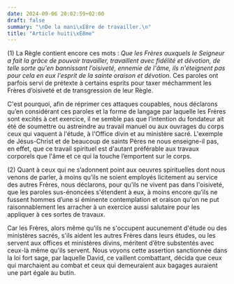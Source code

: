 ```yaml
---
date: 2024-09-06 20:02:59+02:00
draft: false
summary: "\nDe la mani\xE8re de travailler.\n"
title: "Article huiti\xE8me"
---
```





(1) La Règle contient encore ces mots : *Que les Frères auxquels le Seigneur a fait la grâce de pouvoir travailler, travaillent avec fidélité et dévotion, de telle sorte qu'en bannissant l’oisiveté, ennemie de l'âme, ils n'éteignent pas pour cela en eux l'esprit de la sainte oraison et dévotion*. Ces paroles ont parfois servi de prétexte à certains esprits pour taxer méchamment les Frères d’oisiveté et de transgression de leur Règle. 

C'est pourquoi, afin de réprimer ces attaques coupables, nous déclarons qu’en considérant ces paroles et la forme de langage par laquelle les Frères sont excités à cet exercice, il ne semble pas que l’intention du fondateur ait été de soumettre ou astreindre au travail manuel ou aux ouvrages du corps ceux qui vaquent à l'étude, à l'Office divin et au ministère sacré. L'exemple de Jésus-Christ et de beaucoup de saints Pères ne nous enseigne-il pas, en effet, que ce travail spirituel est d'autant préférable aux travaux corporels que l'âme et ce qui la touche l’emportent sur le corps.

(2) Quant à ceux qui ne s’adonnent point aux oeuvres spirituelles dont nous venons de parler, à moins qu’ils ne soient employés licitement au service des autres Frères, nous déclarons, pour qu’ils ne vivent pas dans l'oisiveté, que les paroles sus-énoncées s'étendent à eux, à moins encore qu’ils ne fussent hommes d’une si éminente contemplation et oraison qu'on ne put raisonnablement les arracher à un exercice aussi salutaire pour les appliquer à ces sortes de travaux. 

Car les Frères, alors même qu'ils ne s'occupent aucunement d'étude ou des ministères sacrés, s'ils aident les autres Frères dans leurs études, ou les servent aux offices et ministères divins, méritent d’être substentés avec ceux-là même qu'ils servent. Nous voyons cette assertion sanctionnée dans la loi fort sage, par laquelle David, ce vaillent combattant, décida que ceux qui marchaient au combat et ceux qui demeuraient aux bagages auraient une part égale au butin.

